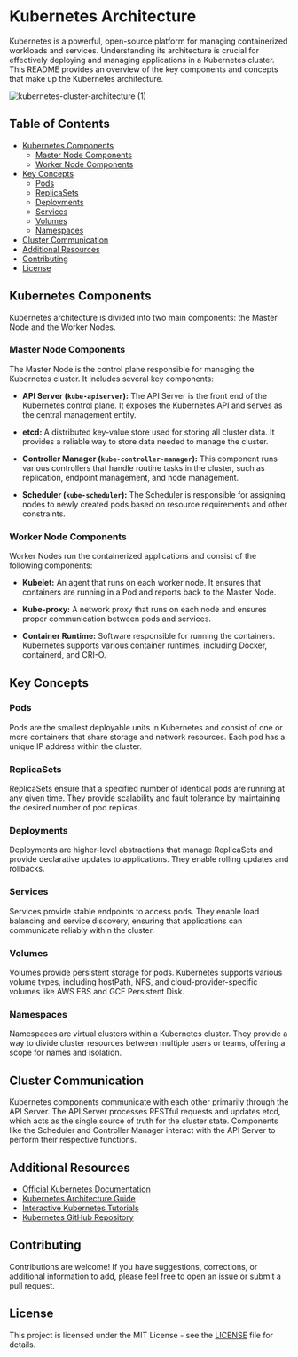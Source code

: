 # Kubernetes Architecture

Kubernetes is a powerful, open-source platform for managing containerized workloads and services. Understanding its architecture is crucial for effectively deploying and managing applications
in a Kubernetes cluster. This README provides an overview of the key components and concepts that make up the Kubernetes architecture.

   ![kubernetes-cluster-architecture (1)](https://github.com/vivek2431/Kubernetes/assets/137812531/88ce57f9-0b2a-499f-ae3e-a644f4b6cce1)


## Table of Contents

- [Kubernetes Components](#kubernetes-components)
  - [Master Node Components](#master-node-components)
  - [Worker Node Components](#worker-node-components)
- [Key Concepts](#key-concepts)
  - [Pods](#pods)
  - [ReplicaSets](#replicasets)
  - [Deployments](#deployments)
  - [Services](#services)
  - [Volumes](#volumes)
  - [Namespaces](#namespaces)
- [Cluster Communication](#cluster-communication)
- [Additional Resources](#additional-resources)
- [Contributing](#contributing)
- [License](#license)

## Kubernetes Components

Kubernetes architecture is divided into two main components: the Master Node and the Worker Nodes.

### Master Node Components

The Master Node is the control plane responsible for managing the Kubernetes cluster. It includes several key components:

- **API Server (`kube-apiserver`):** The API Server is the front end of the Kubernetes control plane. It exposes the Kubernetes API and serves as the central management entity.

- **etcd:** A distributed key-value store used for storing all cluster data. It provides a reliable way to store data needed to manage the cluster.

- **Controller Manager (`kube-controller-manager`):** This component runs various controllers that handle routine tasks in the cluster, such as replication, endpoint management, and node management.

- **Scheduler (`kube-scheduler`):** The Scheduler is responsible for assigning nodes to newly created pods based on resource requirements and other constraints.

### Worker Node Components

Worker Nodes run the containerized applications and consist of the following components:

- **Kubelet:** An agent that runs on each worker node. It ensures that containers are running in a Pod and reports back to the Master Node.

- **Kube-proxy:** A network proxy that runs on each node and ensures proper communication between pods and services.

- **Container Runtime:** Software responsible for running the containers. Kubernetes supports various container runtimes, including Docker, containerd, and CRI-O.

## Key Concepts

### Pods

Pods are the smallest deployable units in Kubernetes and consist of one or more containers that share storage and network resources. Each pod has a unique IP address within the cluster.

### ReplicaSets

ReplicaSets ensure that a specified number of identical pods are running at any given time. They provide scalability and fault tolerance by maintaining the desired number of pod replicas.

### Deployments

Deployments are higher-level abstractions that manage ReplicaSets and provide declarative updates to applications. They enable rolling updates and rollbacks.

### Services

Services provide stable endpoints to access pods. They enable load balancing and service discovery, ensuring that applications can communicate reliably within the cluster.

### Volumes

Volumes provide persistent storage for pods. Kubernetes supports various volume types, including hostPath, NFS, and cloud-provider-specific volumes like AWS EBS and GCE Persistent Disk.

### Namespaces

Namespaces are virtual clusters within a Kubernetes cluster. They provide a way to divide cluster resources between multiple users or teams, offering a scope for names and isolation.

## Cluster Communication

Kubernetes components communicate with each other primarily through the API Server. The API Server processes RESTful requests and updates etcd, which acts as the single source of truth for the cluster state. Components like the Scheduler and Controller Manager interact with the API Server to perform their respective functions.

## Additional Resources

- [Official Kubernetes Documentation](https://kubernetes.io/docs/)
- [Kubernetes Architecture Guide](https://kubernetes.io/docs/concepts/overview/components/)
- [Interactive Kubernetes Tutorials](https://www.katacoda.com/courses/kubernetes)
- [Kubernetes GitHub Repository](https://github.com/kubernetes/kubernetes)

## Contributing

Contributions are welcome! If you have suggestions, corrections, or additional information to add, please feel free to open an issue or submit a pull request.

## License

This project is licensed under the MIT License - see the [LICENSE](LICENSE) file for details.
